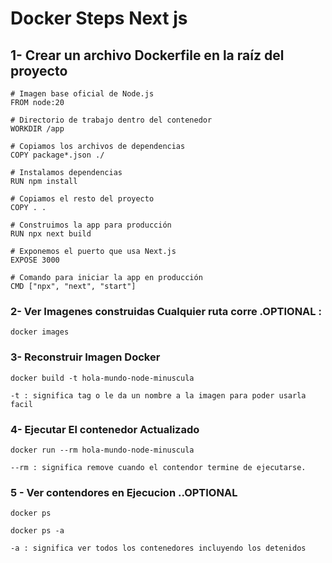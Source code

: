 #  Docker Steps Next js

## 1- Crear un archivo Dockerfile en la raíz del proyecto

```
# Imagen base oficial de Node.js
FROM node:20

# Directorio de trabajo dentro del contenedor
WORKDIR /app

# Copiamos los archivos de dependencias
COPY package*.json ./

# Instalamos dependencias
RUN npm install

# Copiamos el resto del proyecto
COPY . .

# Construimos la app para producción
RUN npx next build

# Exponemos el puerto que usa Next.js
EXPOSE 3000

# Comando para iniciar la app en producción
CMD ["npx", "next", "start"]
```
### 2-  Ver Imagenes construidas Cualquier ruta corre .OPTIONAL :  

```
docker images
```

### 3- Reconstruir Imagen Docker
```
docker build -t hola-mundo-node-minuscula
```

```
-t : significa tag o le da un nombre a la imagen para poder usarla facil
```
### 4- Ejecutar El contenedor Actualizado
```
docker run --rm hola-mundo-node-minuscula
```
```
--rm : significa remove cuando el contendor termine de ejecutarse.
```

### 5 - Ver contendores en Ejecucion ..OPTIONAL

```
docker ps
```

```
docker ps -a
```

```
-a : significa ver todos los contenedores incluyendo los detenidos
```
